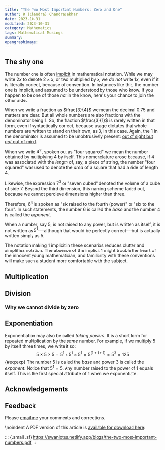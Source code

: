 ```yaml
---
title: "The Two Most Important Numbers: Zero and One"
author: R (Chandra) Chandrasekhar
date: 2023-10-31
modified: 2023-10-31
category: Mathematics
tags: Mathematical Musings
summary:
opengraphimage:
---
```



## The shy one

The number one is often [implicit](https://www.vocabulary.com/dictionary/implicit) in mathematical notation. While we may write $2x$ to denote $2\times x$, or two multiplied by $x$, we _do not_ write $1x$, even if it is literally correct, because of convention. In instances like this, the number one is implicit, and assumed to be understood by those who know. If you happen to be one of those _not_ in the know, here's your chance to join the other side.

When we write a fraction as $\frac{3}{4}$ we mean the decimal $0.75$ and matters are clear. But all whole numbers are also fractions with the denominator being $1$. So, the fraction $\frac{3}{1}$ is rarely written in that form, even if syntactically correct, because usage dictates that whole numbers are written to stand on their own, as $3$, in this case. Again, the $1$ in the denominator is assumed to be unobtrusively present: [out of sight but _not_ out of mind](https://dictionary.cambridge.org/dictionary/english/out-of-sight-out-of-mind).

When we write $4^2$, spoken out as "four squared" we mean the number obtained by multiplying $4$ by itself. This nomenclature arose because, if 4 was associated with the _length_ of, say, a piece of string, the number "four squared" was used to denote the _area_ of a square that had a side of length $4$.

Likewise, the expression $7^3$ or "seven cubed" denoted the volume of a cube of side $7$. Beyond the third dimension, this naming scheme faded out, because we cannot percieve dimensions higher than three.

Therefore, $6^4$ is spoken as "six raised to the fourth (power)" or "six to the four". In such statements, the number $6$ is called the _base_ and the number $4$ is called the _exponent_.

When a number, say 5, is not raised to any power, but is written as itself, it is not written as $5^1$---although that would be perfectly correct---but is actually written simply as $5$.

The notation making $1$ implicit in these scenarios reduces clutter and simplifies notation. The absence of the implicit $1$ might trouble the heart of the innocent young mathematician, and familiarity with these conventions will make such a student more comfortable with the subject.



## Multiplication

## Division

### Why we cannot divide by zero


## Exponentiation

Exponentiation may also be called _taking powers_. It is a short form for repeated multiplication by the _same_ number. For example, if we multiply $5$ by itself three times, we write it so:
$$
5\times5\times5 = 5^1\times5^1\times5^1 = 5^{(1+1+1)} = 5^{3} = 125
$${#eq:exp}
The number $5$ is called the _base_ and power $3$ is called the _exponent_. Notice that $5^1 = 5$. Any number raised to the power of $1$ equals itself. This is the first special attribute of $1$ when we exponentiate.




## Acknowledgements

## Feedback

Please [email me](mailto:feedback.swanlotus@gmail.com) your comments and
corrections.

\noindent A PDF version of this article is [available for download here]({attach}./the-two-most-important-number.pdf):

::: {.small .sf}
<https://swanlotus.netlify.app/blogs/the-two-most-important-numbers.pdf>
:::
